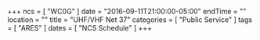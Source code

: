 +++
ncs = [ "WC0G" ]
date = "2016-09-11T21:00:00-05:00"
endTime = ""
location = ""
title = "UHF/VHF Net 37"
categories = [ "Public Service" ]
tags = [ "ARES" ]
dates = [ "NCS Schedule" ]
+++
